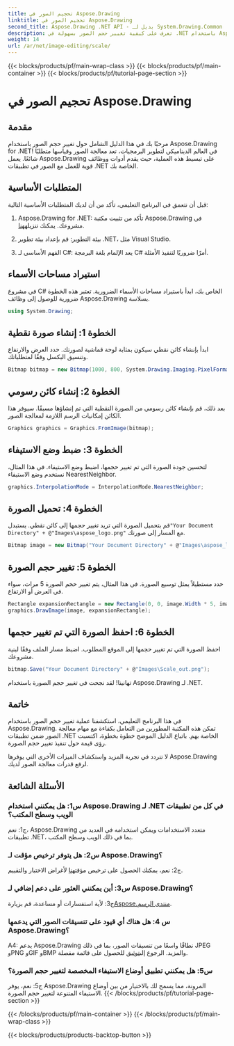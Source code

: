 ```yaml
---
title: تحجيم الصور في Aspose.Drawing
linktitle: تحجيم الصور في Aspose.Drawing
second_title: Aspose.Drawing .NET API - بديل لـ System.Drawing.Common
description: تعرف على كيفية تغيير حجم الصور بسهولة في .NET باستخدام Aspose.Drawing. يضمن دليلنا خطوة بخطوة التكامل السلس، مما يوفر إمكانات قوية لمعالجة الصور.
weight: 14
url: /ar/net/image-editing/scale/
---
```


{{< blocks/products/pf/main-wrap-class >}}
{{< blocks/products/pf/main-container >}}
{{< blocks/products/pf/tutorial-page-section >}}

# تحجيم الصور في Aspose.Drawing

## مقدمة

مرحبًا بك في هذا الدليل الشامل حول تغيير حجم الصور باستخدام Aspose.Drawing for .NET! في العالم الديناميكي لتطوير البرمجيات، تعد معالجة الصور وقياسها متطلبًا شائعًا. يعمل Aspose.Drawing على تبسيط هذه العملية، حيث يقدم أدوات ووظائف قوية للعمل مع الصور في تطبيقات .NET الخاصة بك.

## المتطلبات الأساسية

قبل أن نتعمق في البرنامج التعليمي، تأكد من أن لديك المتطلبات الأساسية التالية:

1.  Aspose.Drawing for .NET: تأكد من تثبيت مكتبة Aspose.Drawing في مشروعك. يمكنك تنزيله[هنا](https://releases.aspose.com/drawing/net/).

2. بيئة التطوير: قم بإعداد بيئة تطوير .NET، مثل Visual Studio.

3. الفهم الأساسي لـ C#: يعد الإلمام بلغة البرمجة C# أمرًا ضروريًا لتنفيذ الأمثلة.

## استيراد مساحات الأسماء

في مشروع C# الخاص بك، ابدأ باستيراد مساحات الأسماء الضرورية. تعتبر هذه الخطوة ضرورية للوصول إلى وظائف Aspose.Drawing بسلاسة.

```csharp
using System.Drawing;
```

## الخطوة 1: إنشاء صورة نقطية

ابدأ بإنشاء كائن نقطي سيكون بمثابة لوحة قماشية لصورتك. حدد العرض والارتفاع وتنسيق البكسل وفقًا لمتطلباتك.

```csharp
Bitmap bitmap = new Bitmap(1000, 800, System.Drawing.Imaging.PixelFormat.Format32bppPArgb);
```

## الخطوة 2: إنشاء كائن رسومي

بعد ذلك، قم بإنشاء كائن رسومي من الصورة النقطية التي تم إنشاؤها مسبقًا. سيوفر هذا الكائن إمكانيات الرسم اللازمة لمعالجة الصور.

```csharp
Graphics graphics = Graphics.FromImage(bitmap);
```

## الخطوة 3: ضبط وضع الاستيفاء

لتحسين جودة الصورة التي تم تغيير حجمها، اضبط وضع الاستيفاء. في هذا المثال، نستخدم وضع الاستيفاء NearestNeighbor.

```csharp
graphics.InterpolationMode = InterpolationMode.NearestNeighbor;
```

## الخطوة 4: تحميل الصورة

 قم بتحميل الصورة التي تريد تغيير حجمها إلى كائن نقطي. يستبدل`"Your Document Directory" + @"Images\aspose_logo.png"` مع المسار إلى صورتك.

```csharp
Bitmap image = new Bitmap("Your Document Directory" + @"Images\aspose_logo.png");
```

## الخطوة 5: تغيير حجم الصورة

حدد مستطيلاً يمثل توسيع الصورة. في هذا المثال، يتم تغيير حجم الصورة 5 مرات، سواء في العرض أو الارتفاع.

```csharp
Rectangle expansionRectangle = new Rectangle(0, 0, image.Width * 5, image.Height * 5);
graphics.DrawImage(image, expansionRectangle);
```

## الخطوة 6: احفظ الصورة التي تم تغيير حجمها

احفظ الصورة التي تم تغيير حجمها إلى الموقع المطلوب. اضبط مسار الملف وفقًا لبنية مشروعك.

```csharp
bitmap.Save("Your Document Directory" + @"Images\Scale_out.png");
```

تهانينا! لقد نجحت في تغيير حجم الصورة باستخدام Aspose.Drawing لـ .NET.

## خاتمة

في هذا البرنامج التعليمي، استكشفنا عملية تغيير حجم الصور باستخدام Aspose.Drawing. تمكن هذه المكتبة المطورين من التعامل بكفاءة مع مهام معالجة الصور ضمن تطبيقات .NET الخاصة بهم. باتباع الدليل الموضح خطوة بخطوة، اكتسبت رؤى قيمة حول تنفيذ تغيير حجم الصورة.

لا تتردد في تجربة المزيد واستكشاف الميزات الأخرى التي يوفرها Aspose.Drawing لرفع قدرات معالجة الصور لديك.

## الأسئلة الشائعة

### س1: هل يمكنني استخدام Aspose.Drawing لـ .NET في كل من تطبيقات الويب وسطح المكتب؟

ج1: نعم، Aspose.Drawing متعدد الاستخدامات ويمكن استخدامه في العديد من تطبيقات .NET، بما في ذلك الويب وسطح المكتب.

### س2: هل يتوفر ترخيص مؤقت لـ Aspose.Drawing؟

 ج2: نعم، يمكنك الحصول على ترخيص مؤقت[هنا](https://purchase.aspose.com/temporary-license/) لأغراض الاختبار والتقييم.

### س3: أين يمكنني العثور على دعم إضافي لـ Aspose.Drawing؟

 ج3: لأية استفسارات أو مساعدة، قم بزيارة[Aspose.منتدى الرسم](https://forum.aspose.com/c/diagram/17).

### س 4: هل هناك أي قيود على تنسيقات الصور التي يدعمها Aspose.Drawing؟

 A4: يدعم Aspose.Drawing نطاقًا واسعًا من تنسيقات الصور، بما في ذلك JPEG وPNG وGIF وBMP والمزيد. الرجوع إلى[توثيق](https://reference.aspose.com/drawing/net/) للحصول على قائمة مفصلة.

### س5: هل يمكنني تطبيق أوضاع الاستيفاء المخصصة لتغيير حجم الصورة؟

ج5: نعم، يوفر Aspose.Drawing المرونة، مما يسمح لك بالاختيار من بين أوضاع الاستيفاء المتنوعة لتغيير حجم الصورة.
{{< /blocks/products/pf/tutorial-page-section >}}

{{< /blocks/products/pf/main-container >}}
{{< /blocks/products/pf/main-wrap-class >}}

{{< blocks/products/products-backtop-button >}}
